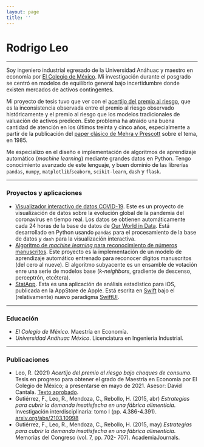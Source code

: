```yaml
---
layout: page
title: ''
---
```


# Rodrigo Leo

---

Soy ingeniero industrial egresado de la Universidad Anáhuac y maestro en economía por [El Colegio de México](https://www.colmex.mx). Mi investigación durante el posgrado se centró en modelos de equilibrio general bajo incertidumbre donde existen mercados de activos contingentes.

Mi proyecto de tesis tuvo que ver con el [acertijo del premio al riesgo](https://en.wikipedia.org/wiki/Equity_premium_puzzle), que es la inconsistencia observada entre el premio al riesgo observado históricamente y el premio al riesgo que los modelos tradicionales de valuación de activos predicen. Este problema ha atraído una buena cantidad de atención en los últimos treinta y cinco años, especialmente a partir de la publicación del [paper clásico de Mehra y Prescott](https://doi.org/10.1016/0304-3932(85)90061-3) sobre el tema, en 1985.

Me especializo en el diseño e implementación de algoritmos de aprendizaje automático (*machine learning*) mediante grandes datos en Python. Tengo conocimiento avanzado de este lenguaje, y buen dominio de las librerías `pandas`, `numpy`, `matplotlib`/`seaborn`, `scikit-learn`, `dash` y `flask`.

---

### Proyectos y aplicaciones

* [Visualizador interactivo de datos COVID-19](http://rleo.pythonanywhere.com/datos/). Este es un proyecto de visualización de datos sobre la evolución global de la pandemia del coronavirus en tiempo real. Los datos se obtienen automáticamente cada 24 horas de la base de datos de [Our World in Data](https://github.com/owid/covid-19-data/tree/master/public/data). Está desarrollado en Python usando `pandas` para el procesamiento de la base de datos y `dash` para la visualización interactiva.
* [Algoritmo de *machine learning* para reconocimiento de números manuscritos](http://rleo.pythonanywhere.com/digitos). Este proyecto es la implementación de un modelo de aprendizaje automático entrenado para reconocer dígitos manuscritos (del cero al nueve). El algoritmo subyacente es un ensamble de votación enre una serie de modelos base (*k-neighbors*, gradiente de descenso, perceptrón, etcétera).
* [StatApp](https://apps.apple.com/mx/app/statapp/id1575273039). Esta es una aplicación de análisis estadístico para iOS, publicada en la AppStore de Apple. Está escrita en [Swift](https://swift.org) bajo el (relativamente) nuevo paradigma [SwiftUI](https://developer.apple.com/xcode/swiftui/).

---

### Educación

* *El Colegio de México*. Maestría en Economía.
* *Universidad Anáhuac México*. Licenciatura en Ingeniería Industrial.

---

### Publicaciones

* Leo, R. (2021) *Acertijo del premio al riesgo bajo choques de consumo*. Tesis en progreso para obtener el grado de Maestría en Economía por El Colegio de México; a presentarse en mayo de 2021. Asesor: David Cantala. [Texto aprobado](/static/acertijo_choques_consumo.pdf).
* Gutiérrez, F., Leo, R., Mendoza, C., Rebollo, H. (2015, abr) *Estrategias para cubrir la demanda insatisfecha en una fábrica alimenticia*. Investigación interdisciplinaria: tomo I (pp. 4.386-4.391). [arxiv.org/abs/2103.10998](https://arxiv.org/abs/2103.10998)
* Gutiérrez, F., Leo, R., Mendoza, C., Rebollo, H. (2015, may) *Estrategias para cubrir la demanda insatisfecha en una fábrica alimenticia*. Memorias del Congreso (vol. 7, pp. 702- 707). AcademiaJournals.
